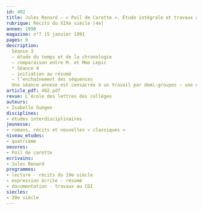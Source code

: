 ```yaml
---
id: 402
title: Jules Renard – « Poil de Carotte ». Étude intégrale et travaux au CDI. Séquence(2/3)
rubrique: Récits du XIXe siècle [4e]
annee: 1990
magazine: n°7 15 janvier 1991
pages: 6
description: 
  Séance 3
  – étude du temps et de la chronologie
  – comparaison entre M. et Mme Lepic
  * Séance 4
  – initiation au résumé
  – l’enchaînement des séquences
  Une séance annexe est consacrée à un travail par demi-groupes – une enquête au CDI sur Jules Renard, une initiation à la mise en scène théâtrale – montage de sketches.
article_pdf: 402.pdf
revue: L’école des lettres des collèges
auteurs:
- Isabelle Guégen
disciplines:
- études interdisciplinaires
jeunesse:
- romans, récits et nouvelles « classiques »
niveau_etudes:
- quatrième
oeuvres:
- Poil de carotte
ecrivains:
- Jules Renard
programmes:
- lecture - récits du 19e siècle
- expression écrite - résumé
- documentation - travaux au CDI
siecles:
- 20e siècle
---
```

